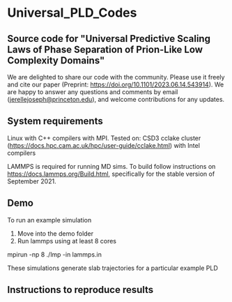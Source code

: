 # Universal_PLD_Codes
## Source code for "Universal Predictive Scaling Laws of Phase Separation of Prion-Like Low Complexity Domains"

We are delighted to share our code with the community. Please use it freely and cite our paper (Preprint: https://doi.org/10.1101/2023.06.14.543914). We are happy to answer any questions and comments by email (jerellejoseph@princeton.edu), and welcome contributions for any updates.

## System requirements

Linux with C++ compilers with MPI. Tested on: CSD3 cclake cluster (https://docs.hpc.cam.ac.uk/hpc/user-guide/cclake.html) with Intel compilers

LAMMPS is required for running MD sims. To build follow instructions on https://docs.lammps.org/Build.html, specifically for the stable version of September 2021.

## Demo

To run an example simulation

1. Move into the demo folder
2. Run lammps using at least 8 cores 

  mpirun -np 8 ./lmp -in lammps.in

These simulations generate slab trajectories for a particular example PLD

## Instructions to reproduce results
